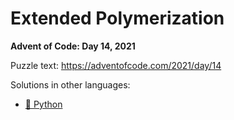 # Extended Polymerization

**Advent of Code: Day 14, 2021**

Puzzle text: <https://adventofcode.com/2021/day/14>

Solutions in other languages:

- [🐍 Python](../../../../python/2021/14_extended_polymerization)
